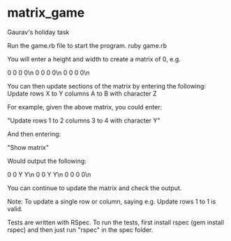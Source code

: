 # matrix_game
Gaurav's holiday task

Run the game.rb file to start the program.
ruby game.rb

You will enter a height and width to create a matrix of 0, e.g.

0 0 0 0\n
0 0 0 0\n
0 0 0 0\n

You can then update sections of the matrix by entering the following: Update rows X to Y columns A to B with character Z

For example, given the above matrix, you could enter:

"Update rows 1 to 2 columns 3 to 4 with character Y"

And then entering:

"Show matrix"

Would output the following:

0 0 Y Y\n
0 0 Y Y\n
0 0 0 0\n

You can continue to update the matrix and check the output.

Note:
To update a single row or column, saying e.g. Update rows 1 to 1 is valid.

Tests are written with RSpec. To run the tests, first install rspec (gem install rspec) and then just run "rspec" in the spec folder.
